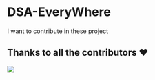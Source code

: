 # DSA-EveryWhere
I want to contribute in these project
## Thanks to all the contributors ❤️
<a href = "https://github.com/zaidhafeez/DSA-EveryWhere/graphs/contributors">
  <img src = "https://contrib.rocks/image?repo=zaidhafeez/DSA-EveryWhere"/>
</a>
